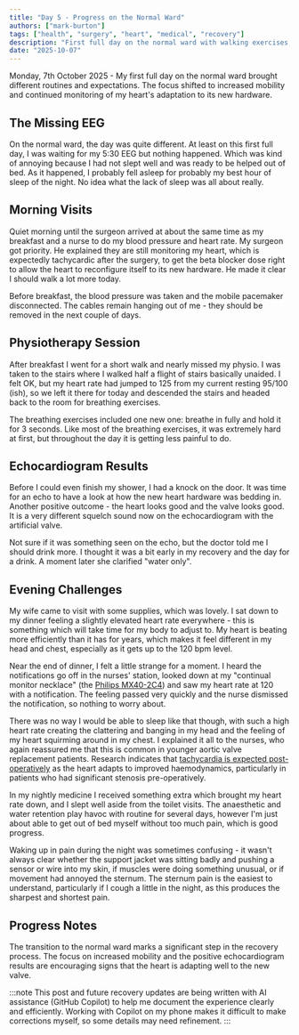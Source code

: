 ```yaml
---
title: "Day 5 - Progress on the Normal Ward"
authors: ["mark-burton"]
tags: ["health", "surgery", "heart", "medical", "recovery"]
description: "First full day on the normal ward with walking exercises, echo results, and adjusting to new routines."
date: "2025-10-07"
---
```


Monday, 7th October 2025 - My first full day on the normal ward brought different routines and expectations. The focus shifted to increased mobility and continued monitoring of my heart's adaptation to its new hardware.

<!--truncate-->

## The Missing EEG

On the normal ward, the day was quite different. At least on this first full day, I was waiting for my 5:30 EEG but nothing happened. Which was kind of annoying because I had not slept well and was ready to be helped out of bed. As it happened, I probably fell asleep for probably my best hour of sleep of the night. No idea what the lack of sleep was all about really.

## Morning Visits

Quiet morning until the surgeon arrived at about the same time as my breakfast and a nurse to do my blood pressure and heart rate. My surgeon got priority. He explained they are still monitoring my heart, which is expectedly tachycardic after the surgery, to get the beta blocker dose right to allow the heart to reconfigure itself to its new hardware. He made it clear I should walk a lot more today.

Before breakfast, the blood pressure was taken and the mobile pacemaker disconnected. The cables remain hanging out of me - they should be removed in the next couple of days.

## Physiotherapy Session

After breakfast I went for a short walk and nearly missed my physio. I was taken to the stairs where I walked half a flight of stairs basically unaided. I felt OK, but my heart rate had jumped to 125 from my current resting 95/100 (ish), so we left it there for today and descended the stairs and headed back to the room for breathing exercises.

The breathing exercises included one new one: breathe in fully and hold it for 3 seconds. Like most of the breathing exercises, it was extremely hard at first, but throughout the day it is getting less painful to do.

## Echocardiogram Results

Before I could even finish my shower, I had a knock on the door. It was time for an echo to have a look at how the new heart hardware was bedding in. Another positive outcome - the heart looks good and the valve looks good. It is a very different squelch sound now on the echocardiogram with the artificial valve.

Not sure if it was something seen on the echo, but the doctor told me I should drink more. I thought it was a bit early in my recovery and the day for a drink. A moment later she clarified "water only".

## Evening Challenges

My wife came to visit with some supplies, which was lovely. I sat down to my dinner feeling a slightly elevated heart rate everywhere - this is something which will take time for my body to adjust to. My heart is beating more efficiently than it has for years, which makes it feel different in my head and chest, especially as it gets up to the 120 bpm level.

Near the end of dinner, I felt a little strange for a moment. I heard the notifications go off in the nurses' station, looked down at my "continual monitor necklace" (the [Philips MX40-2C4](https://www.philips.co.uk/healthcare/product/HC865350/mx40-wearable-patient-monitor)) and saw my heart rate at 120 with a notification. The feeling passed very quickly and the nurse dismissed the notification, so nothing to worry about.

There was no way I would be able to sleep like that though, with such a high heart rate creating the clattering and banging in my head and the feeling of my heart squirming around in my chest. I explained it all to the nurses, who again reassured me that this is common in younger aortic valve replacement patients. Research indicates that [tachycardia is expected post-operatively](https://www.ncbi.nlm.nih.gov/pmc/articles/PMC6016582/) as the heart adapts to improved haemodynamics, particularly in patients who had significant stenosis pre-operatively.

In my nightly medicine I received something extra which brought my heart rate down, and I slept well aside from the toilet visits. The anaesthetic and water retention play havoc with routine for several days, however I'm just about able to get out of bed myself without too much pain, which is good progress.

Waking up in pain during the night was sometimes confusing - it wasn't always clear whether the support jacket was sitting badly and pushing a sensor or wire into my skin, if muscles were doing something unusual, or if movement had annoyed the sternum. The sternum pain is the easiest to understand, particularly if I cough a little in the night, as this produces the sharpest and shortest pain.

## Progress Notes

The transition to the normal ward marks a significant step in the recovery process. The focus on increased mobility and the positive echocardiogram results are encouraging signs that the heart is adapting well to the new valve.

:::note
This post and future recovery updates are being written with AI assistance (GitHub Copilot) to help me document the experience clearly and efficiently. Working with Copilot on my phone makes it difficult to make corrections myself, so some details may need refinement.
:::
